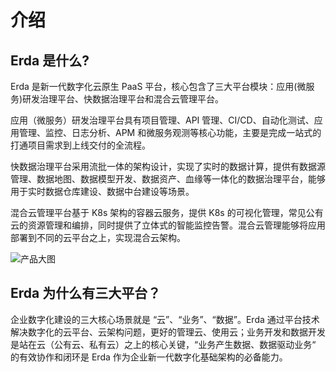 
# 介绍

## Erda 是什么?

Erda 是新一代数字化云原生 PaaS 平台，核心包含了三大平台模块：应用(微服务)研发治理平台、快数据治理平台和混合云管理平台。

应用（微服务）研发治理平台具有项目管理、API 管理、CI/CD、自动化测试、应用管理、监控、日志分析、APM 和微服务观测等核心功能，主要是完成一站式的打通项目需求到上线交付的全流程。

快数据治理平台采用流批一体的架构设计，实现了实时的数据计算，提供有数据源管理、数据地图、数据模型开发、数据资产、血缘等一体化的数据治理平台，能够用于实时数据仓库建设、数据中台建设等场景。

混合云管理平台基于 K8s 架构的容器云服务，提供 K8s 的可视化管理，常见公有云的资源管理和编排，同时提供了立体式的智能监控告警。混合云管理能够将应用部署到不同的云平台之上，实现混合云架构。

![产品大图](http://terminus-paas.oss-cn-hangzhou.aliyuncs.com/paas-doc/2021/06/29/48a2d150-e2b2-4ff8-b093-c34df4776e4b.png)

## Erda 为什么有三大平台？

企业数字化建设的三大核心场景就是 “云”、“业务”、“数据”。Erda 通过平台技术解决数字化的云平台、云架构问题，更好的管理云、使用云；业务开发和数据开发是站在云（公有云、私有云）之上的核心关键，“业务产生数据、数据驱动业务“ 的有效协作和闭环是 Erda 作为企业新一代数字化基础架构的必备能力。
